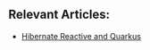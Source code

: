 ## Relevant Articles:
-  [Hibernate Reactive and Quarkus](https://www.baeldung.com/java-hibernate-reactive-and-quarkus)
